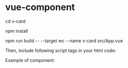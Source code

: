 # vue-component

cd v-card

npm install

npm run build -- --target wc --name v-card src/App.vue

Then, include following script tags in your html code:
<script src="https://cdnjs.cloudflare.com/ajax/libs/vue/2.6.10/vue.min.js"></script>

<script src="path/to/dist/v-card.min.js"></script>


Example of component:
<v-card
    thumbnail="https://masteringjs.io/assets/images/vue/vue-transparent.png"
    headertext="Vue.js"
    subhead="Javascript framework"
    media="https://soject.com/wp-content/uploads/2021/02/EzgdmaCQuT84bgDL4fhXZS.jpg"
    supporttext="Vue.js is an open-source model–view–viewmodel front end JavaScript framework for building user interfaces and single-page applications. It was created by Evan You, and is maintained by him and the rest of the active core team members."
    >
</v-card>



